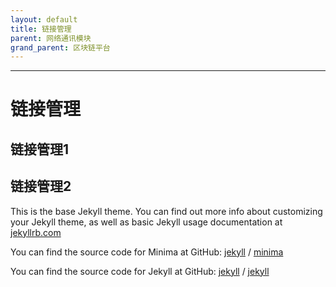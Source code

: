 ```yaml
---
layout: default
title: 链接管理
parent: 网络通讯模块
grand_parent: 区块链平台
---
```


***
# 链接管理
## 链接管理1
## 链接管理2

This is the base Jekyll theme. You can find out more info about customizing your Jekyll theme, as well as basic Jekyll usage documentation at [jekyllrb.com](https://jekyllrb.com/)

You can find the source code for Minima at GitHub:
[jekyll][jekyll-organization] /
[minima](https://github.com/jekyll/minima)

You can find the source code for Jekyll at GitHub:
[jekyll][jekyll-organization] /
[jekyll](https://github.com/jekyll/jekyll)


[jekyll-organization]: https://github.com/jekyll
